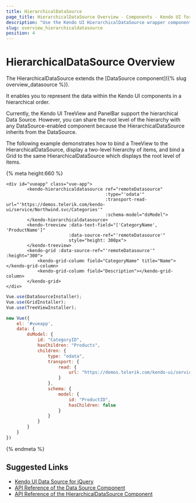 ```yaml
---
title: HierarchicalDataSource
page_title: HierarchicalDataSource Overview - Components - Kendo UI for Vue
description: "Use the Kendo UI HierarchicalDataSource wrapper component in Vue projects."
slug: overview_hierarchicaldatasource
position: 4
---
```


# HierarchicalDataSource Overview

The HierarchicalDataSource extends the [DataSource component]({% slug overview_datasource %}).

It enables you to represent the data within the Kendo UI components in a hierarchical order.

Currently, the Kendo UI TreeView and PanelBar support the hierarchical Data Source. However, you can share the root level of the hierarchy with any DataSource-enabled component because the HierarchicalDataSource inherits from the DataSource.

The following example demonstrates how to bind a TreeView to the HierarchicalDataSource, display a two-level hierarchy of items, and bind a Grid to the same HierarchicalDataSource which displays the root level of items.

{% meta height:660 %}
```html-preview
<div id="vueapp" class="vue-app">
		<kendo-hierarchicaldatasource ref="remoteDatasource"
									  :type="'odata'"
									  :transport-read-url="'https://demos.telerik.com/kendo-ui/service/Northwind.svc/Categories'"
									  :schema-model="dsModel">
		</kendo-hierarchicaldatasource>
		<kendo-treeview :data-text-field="['CategoryName', 'ProductName']"
						:data-source-ref="'remoteDatasource'"
						style="height: 300px">
		</kendo-treeview>
		<kendo-grid :data-source-ref="'remoteDatasource'" :height="300">
			<kendo-grid-column field="CategoryName" title="Name"></kendo-grid-column>
			<kendo-grid-column field="Description"></kendo-grid-column>
		</kendo-grid>
</div>
```
```js
Vue.use(DataSourceInstaller);
Vue.use(GridInstaller);
Vue.use(TreeViewInstaller);

new Vue({
    el: '#vueapp',
	data: {
        dsModel: {
			id: "CategoryID",
			hasChildren: "Products",
			children: {
				type: "odata",
				transport: {
					read: {
						url: "https://demos.telerik.com/kendo-ui/service/Northwind.svc/Products"
					}
				},
				schema: {
					model: {
						id: "ProductID",
						hasChildren: false
					}
				}
			}
		}
	}
})
```
{% endmeta %}

## Suggested Links

* [Kendo UI Data Source for jQuery](https://docs.telerik.com/kendo-ui/framework/datasource/overview)
* [API Reference of the Data Source Component](https://docs.telerik.com/kendo-ui/api/javascript/data/datasource)
* [API Reference of the HierarchicalDataSource Component](https://docs.telerik.com/kendo-ui/api/javascript/data/hierarchicaldatasource)
